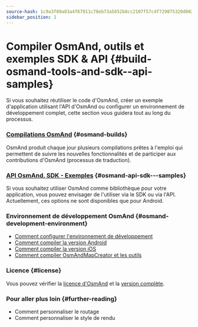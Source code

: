 ```yaml
---
source-hash: 1c9a3f09a83a4f67911c78eb73a5652b8cc2107f57c4f729875320d002e8a080
sidebar_position: 1
---
```


# Compiler OsmAnd, outils et exemples SDK & API {#build-osmand-tools-and-sdk--api-samples}
Si vous souhaitez réutiliser le code d'OsmAnd, créer un exemple d'application utilisant l'API d'OsmAnd ou configurer un environnement de développement complet, cette section vous guidera tout au long du processus.

### [Compilations OsmAnd](./osmand-builds.md) {#osmand-builds}
OsmAnd produit chaque jour plusieurs compilations prêtes à l'emploi qui permettent de suivre les nouvelles fonctionnalités et de participer aux contributions d'OsmAnd (processus de traduction).

### [API OsmAnd, SDK - Exemples](../osmand-api-sdk/index.md) {#osmand-api-sdk---samples}
Si vous souhaitez utiliser OsmAnd comme bibliothèque pour votre application, vous pouvez envisager de l'utiliser via le SDK ou via l'API. Actuellement, ces options ne sont disponibles que pour Android.

### Environnement de développement OsmAnd {#osmand-development-environment}
* [Comment configurer l'environnement de développement](./setup-the-dev-environment.md)
* [Comment compiler la version Android](./how-to-compile-the-android-version.md)
* [Comment compiler la version iOS](./how-to-compile-the-ios-version.md)
* [Comment compiler OsmAndMapCreator et les outils](./how-to-compile-mapcreator-and-tools.md)

### Licence {#license}
Vous pouvez vérifier la [licence d'OsmAnd](https://osmand.net/help-online/license) et la [version complète](https://github.com/osmandapp/OsmAnd/blob/master/LICENSE).

### Pour aller plus loin {#further-reading}
- Comment personnaliser le routage
- Comment personnaliser le style de rendu